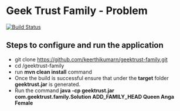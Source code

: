 # Geek Trust Family - Problem
[![Build Status](https://travis-ci.org/joemccann/dillinger.svg?branch=master)](https://travis-ci.org/joemccann/dillinger)

## Steps to configure and run the application

- git clone https://github.com/keerthikumarn/geektrust-family.git
- cd /geektrust-family
- run **mvn clean install** command
- Once the build is successful ensure that under the **target** folder **geektrust.jar** is generated.
- Run the command **java -cp geektrust.jar com.geektrust.family.Solution ADD_FAMILY_HEAD Queen Anga Female**